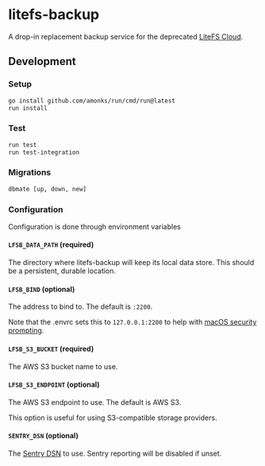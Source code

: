 # litefs-backup

A drop-in replacement backup service for the deprecated [LiteFS Cloud](https://fly.io/blog/litefs-cloud/).

## Development

### Setup
```bash
go install github.com/amonks/run/cmd/run@latest
run install
```

### Test
```bash
run test
run test-integration
```

### Migrations
```bash
dbmate [up, down, new]
```

### Configuration

Configuration is done through environment variables

#### `LFSB_DATA_PATH` (required)
The directory where litefs-backup will keep its local data store. This should
be a persistent, durable location.

#### `LFSB_BIND` (optional)
The address to bind to. The default is `:2200`.

Note that the .envrc sets
this to `127.0.0.1:2200` to help with [macOS security prompting](https://apple.stackexchange.com/questions/393715/do-you-want-the-application-main-to-accept-incoming-network-connections-pop).

#### `LFSB_S3_BUCKET` (required)
The AWS S3 bucket name to use.

#### `LFSB_S3_ENDPOINT` (optional)
The AWS S3 endpoint to use. The default is AWS S3.

This option is useful for using S3-compatible storage providers.

#### `SENTRY_DSN` (optional)
The [Sentry DSN](https://docs.sentry.io/concepts/key-terms/dsn-explainer/) to use. Sentry reporting will be
disabled if unset.
